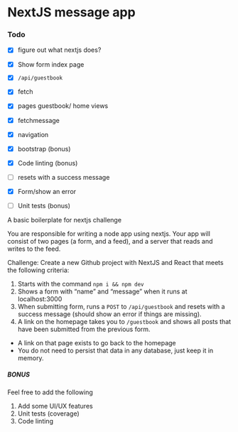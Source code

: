 # NextJS message app

### Todo

- [x] figure out what nextjs does?
- [x] Show form index page
- [x] `/api/guestbook`
- [x] fetch
- [x] pages guestbook/ home views
- [x] fetchmessage
- [x] navigation
- [x] bootstrap (bonus)
- [x] Code linting (bonus)
- [ ] resets with a success message
- [x] Form/show an error
- [ ] Unit tests (bonus)




A basic boilerplate for nextjs challenge

You are responsible for writing a node app using nextjs. Your app will consist of two pages (a form, and a feed), and a server that reads and writes to the feed.

Challenge: Create a new Github project with NextJS and React that meets the following criteria:
1. Starts with the command `npm i && npm dev`
2. Shows a form with “name” and “message” when it runs at localhost:3000
3. When submitting form, runs a `POST` to `/api/guestbook` and resets with a success message (should show an error if things are missing).
4. A link on the homepage takes you to `/guestbook` and shows all posts that have been submitted from the previous form.
  - A link on that page exists to go back to the homepage
  - You do not need to persist that data in any database, just keep it in memory.

##### BONUS

Feel free to add the following
1. Add some UI/UX features
2. Unit tests (coverage)
3. Code linting
